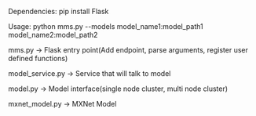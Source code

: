 Dependencies:
pip install Flask


Usage:
python mms.py --models model_name1:model_path1 model_name2:model_path2

mms.py -> Flask entry point(Add endpoint, parse arguments, register user defined functions) 

model_service.py -> Service that will talk to model

model.py -> Model interface(single node cluster, multi node cluster)

mxnet_model.py -> MXNet Model
